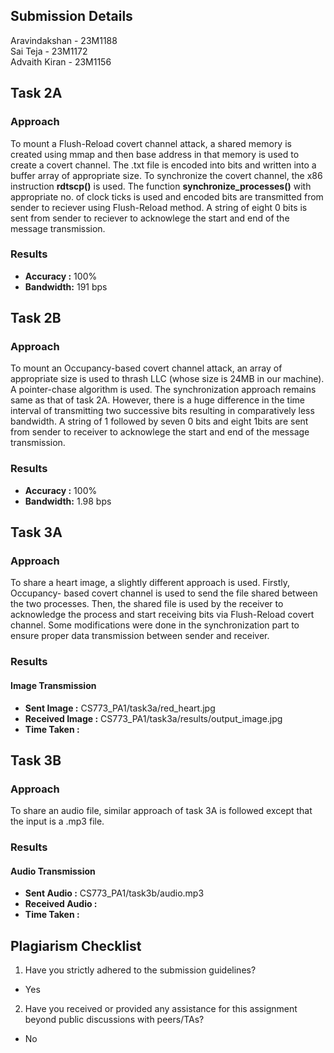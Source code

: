 ## Submission Details
Aravindakshan - 23M1188   
Sai Teja      - 23M1172  
Advaith Kiran - 23M1156  

## Task 2A
### Approach
To mount a Flush-Reload covert channel attack, a shared memory is created using mmap and then base address in that memory is used to create a covert channel.
The .txt file is encoded into bits and written into a buffer array of appropriate size.
To synchronize the covert channel, the x86 instruction **rdtscp()** is used.
The function **synchronize_processes()** with appropriate no. of clock ticks is used and encoded bits are transmitted from sender to reciever using Flush-Reload method.
A string of eight 0 bits is sent from sender to reciever to acknowlege the start and end of the message transmission. 

### Results
- **Accuracy :** 100%
- **Bandwidth:** 191 bps

## Task 2B
### Approach
To mount an Occupancy-based covert channel attack, an array of appropriate size is used to thrash LLC (whose size is 24MB in our machine). A pointer-chase algorithm is used.
The synchronization approach remains same as that of task 2A. However, there is a huge difference in the time interval of transmitting two successive bits resulting in comparatively less bandwidth.
A string of 1 followed by seven 0 bits and eight 1bits are sent from sender to receiver to acknowlege the start and end of the message transmission.

### Results
- **Accuracy :** 100% 
- **Bandwidth:** 1.98 bps

## Task 3A
### Approach
To share a heart image, a slightly different approach is used.
Firstly, Occupancy- based covert channel is used to send the file shared between the two processes.
Then, the shared file is used by the receiver to acknowledge the process and start receiving bits via Flush-Reload covert channel.
Some modifications were done in the synchronization part to ensure proper data transmission between sender and receiver.

### Results
#### Image Transmission
- **Sent Image :** CS773_PA1/task3a/red_heart.jpg
- **Received Image :** CS773_PA1/task3a/results/output_image.jpg
- **Time Taken :**

## Task 3B
### Approach
To share an audio file, similar approach of task 3A is followed except that the input is a .mp3 file. 

### Results
#### Audio Transmission
- **Sent Audio :** CS773_PA1/task3b/audio.mp3
- **Received Audio :** 
- **Time Taken :**

## Plagiarism Checklist
1. Have you strictly adhered to the submission guidelines?  
- Yes
2. Have you received or provided any assistance for this assignment beyond public discussions with peers/TAs?  
- No
